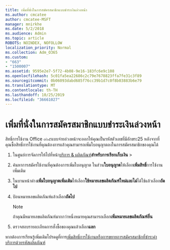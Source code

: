 ```yaml
---
title: เพิ่มที่นั่งในการสมัครสมาชิกแบบชำระเงินล่วงหน้า
ms.author: cmcatee
author: cmcatee-MSFT
manager: mnirkhe
ms.date: 5/2/2018
ms.audience: Admin
ms.topic: article
ROBOTS: NOINDEX, NOFOLLOW
localization_priority: Normal
ms.collection: Adm_O365
ms.custom:
- "663"
- "1500007"
ms.assetid: 9595e2e7-5f72-4b08-9e16-183fc6e9c108
ms.openlocfilehash: 5c01fa5ea22686c2c79e7678823ffa7fe31c3f89
ms.sourcegitcommit: 0b06093dabd685f76cc39b1d7c0f8b03883b6e79
ms.translationtype: MT
ms.contentlocale: th-TH
ms.lasthandoff: 10/25/2019
ms.locfileid: "36661027"
---
```

# <a name="add-seats-to-a-prepaid-subscription"></a>เพิ่มที่นั่งในการสมัครสมาชิกแบบชำระเงินล่วงหน้า

สิทธิ์การใช้งาน Office ๓๖๕แบบจ่ายล่วงหน้าจะออกให้คุณเป็นรหัสตัวเลขที่มีอักขระ25 หลังจากที่คุณซื้อสิทธิ์การใช้งานที่คุณต้องการแล้วคุณสามารถเพิ่มใบอนุญาตลงในการสมัครสมาชิกของคุณได้ 

1. ในศูนย์การจัดการให้ไปที่หน้า[บริการ & ผลิตภัณฑ์](https://go.microsoft.com/fwlink/p/?linkid=842054)**สำหรับการเรียกเก็บเงิน** > 

2. ค้นหาการสมัครใช้งานที่คุณต้องการเพิ่มใบอนุญาต ในส่วน**ใบอนุญาต**ให้เลือก**เพิ่มสิทธิ์**การใช้งานเพิ่มเติม

3. ในบานหน้าต่าง**เพิ่มใบอนุญาตเพิ่มเติม**ให้เลือก**ใช้หมายเลขผลิตภัณฑ์ใหม่และไม่**ได้ใช้แล้วเลือก**ถัดไป**

4. ป้อนหมายเลขผลิตภัณฑ์แล้วเลือก**ถัดไป**

    > [!NOTE]
    > ถ้าคุณมีหมายเลขผลิตภัณฑ์มากกว่าหนึ่งหมายคุณสามารถเลือก**เพิ่มหมายเลขผลิตภัณฑ์อื่น**

5. ตรวจสอบรายละเอียดการสั่งซื้อของคุณแล้วเลือก**แลก**

หากต้องการเรียนรู้เพิ่มเติมโปรดดูที่การ[เพิ่มสิทธิ์การใช้งานหรือการขยายการสมัครสมาชิกที่ชำระค่าบริการด้วยรหัสผลิตภัณฑ์](https://docs.microsoft.com/office365/admin/misc/add-licenses-using-product-key)